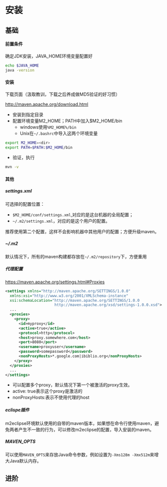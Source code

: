 # 安装

## 基础

#### 前置条件

确定JDK安装，JAVA_HOME环境变量配置好
```bash
echo $JAVA_HOME
java -version
```
#### 安装

下载页面（汲取教训，下载之后养成做MD5验证的好习惯）

http://maven.apache.org/download.html

- 安装到指定目录
- 配置环境变量M2_HOME；PATH中加入$M2_HOME/bin
  * windows使用```%M2_HOME%/bin```
  * Unix在```~/.bashrc```中导入这两个环境变量
```bash
export M2_HOME=<dir>
export PATH=$PATH:$M2_HOME/bin
```
- 验证，执行
```bash
mvn -v
```

#### 其他

##### settings.xml
可选择的配置位置：
- ```$M2_HOME/conf/settings.xml```,对应的是这台机器的全局配置；
- ```~/.m2/settings.xml```，对应的是这个用户的配置。

推荐使用第二个配置，这样不会影响机器中其他用户的配置；方便升级maven。

##### ~/.m2

默认情况下，所有的maven构建都存放在```~/.m2/repository```下，方便重用

##### 代理配置
https://maven.apache.org/settings.html#Proxies
```xml
<settings xmlns="http://maven.apache.org/SETTINGS/1.0.0"
  xmlns:xsi="http://www.w3.org/2001/XMLSchema-instance"
  xsi:schemaLocation="http://maven.apache.org/SETTINGS/1.0.0
                      http://maven.apache.org/xsd/settings-1.0.0.xsd">
  ...
  <proxies>
    <proxy>
      <id>myproxy</id>
      <active>true</active>
      <protocol>http</protocol>
      <host>proxy.somewhere.com</host>
      <port>8080</port>
      <username>proxyuser</username>
      <password>somepassword</password>
      <nonProxyHosts>*.google.com|ibiblio.org</nonProxyHosts>
    </proxy>
  </proxies>
  ...
</settings>
```
- 可以配置多个proxy，默认情况下第一个被激活的proxy生效。
- active: true表示这个proxy是激活的
- nonProxyHosts:表示不使用代理的host

##### eclispe插件
m2eclipse环境默认使用的自带的maven版本，如果想在命令行使用maven，避免两者产生不一致的行为，可以修改m2eclipse的配置，导入安装的maven。

##### MAVEN_OPTS
可以使用```MAVEN_OPTS```来存放Java命令参数，例如设置为```-Xms128m -Xmx512m```来增大Java默认内存。

## 进阶
